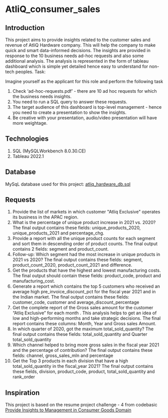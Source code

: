 # AtliQ_consumer_sales
 
## Introduction
This project aims to provide insights related to the customer sales and revenue of AtliQ Hardware company. This will help the company to make quick and smart data-informed decisions. The insights are provided in response to the 10 business needs ad-hoc requests and also some additional analysis. 
The analysis is represented in the form of tableau dashboard which is simple yet detailed hence easy to understand for non-tech peoples.
Task:  

Imagine yourself as the applicant for this role and perform the following task

1.    Check ‘ad-hoc-requests.pdf’ - there are 10 ad hoc requests for which the business needs insights.
2.    You need to run a SQL query to answer these requests. 
3.    The target audience of this dashboard is top-level management - hence you need to create a presentation to show the insights.
4.    Be creative with your presentation, audio/video presentation will have more weightage.
 
## Technologies
1. SQL (MySQLWorkbench 8.0.30.CE)
2. Tableau 2022.1

## Database
MySqL database used for this project:
[atliq_hardware_db.sql](https://github.com/santosh5906/AtliQ_consumer_sales/blob/26d7e89f2b115613e9bdf14f5480f94b291224e1/Atliq-Input%20for%20participants/atliq_hardware_db.sql)


## Requests
1. Provide the list of markets in which customer "Atliq Exclusive" operates its business in the APAC region.
2. What is the percentage of unique product increase in 2021 vs. 2020? The final output contains these fields:
 unique_products_2020, unique_products_2021 and percentage_chg.
3. Provide a report with all the unique product counts for each segment and sort them in descending order of product counts. The final output contains 2 fields:
  segment and product_count.
4. Follow-up: Which segment had the most increase in unique products in 2021 vs 2020? The final output contains these fields:
 segment, product_count_2020, product_count_2021 and difference.
5. Get the products that have the highest and lowest manufacturing costs. The final output should contain these fields:
 product_code, product and manufacturing_cost.
6. Generate a report which contains the top 5 customers who received an average high pre_invoice_discount_pct for the fiscal year 2021 and in the Indian market. The final output contains these fields:
 customer_code, customer and average_discount_percentage
7. Get the complete report of the Gross sales amount for the customer “Atliq Exclusive” for each month . This analysis helps to get an idea of low and high-performing months and take strategic decisions. The final report contains these columns: 
Month, Year and Gross sales Amount.
8. In which quarter of 2020, got the maximum total_sold_quantity? The final output contains these fields:
 total_sold_quantity and Quarter total_sold_quantity 
9. Which channel helped to bring more gross sales in the fiscal year 2021 and the percentage of contribution? The final output contains these fields:
 channel, gross_sales_mln and percentage
10. Get the Top 3 products in each division that have a high total_sold_quantity in the fiscal_year 2021? The final output contains these fields, division, product_code, product, total_sold_quantity and rank_order

## Inspiration
This project is based on the resume project challenge - 4 from codebasic
[Provide Insights to Management in Consumer Goods Domain](https://codebasics.io/challenge/codebasics-resume-project-challenge#)
